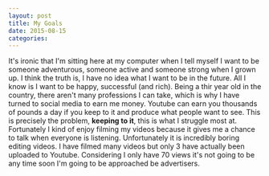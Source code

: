 ```yaml
---
layout: post
title: My Goals
date: 2015-08-15
categories:
---
```

It's ironic that I'm sitting here at my computer when I tell myself I want to be someone adventurous, someone active and someone strong when I grown up. I think the truth is, I have no idea what I want to be in the future. All I know is I want to be happy, successful (and rich).
Being a thir year old in the country, there aren't many professions I can take, which is why I have turned to social media to earn me money.
Youtube can earn you thousands of pounds a day if you keep to it and produce what people want to see. This is precisely the problem, **keeping to it**, this is what I struggle most at. Fortunately I kind of enjoy filming my videos because it gives me a chance to talk when everyone is listening. Unfortunately it is incredibly boring editing videos. I have filmed many videos but only 3 have actually been uploaded to Youtube. Considering I only have 70 views it's not going to be any time soon I'm going to be approached be advertisers.
